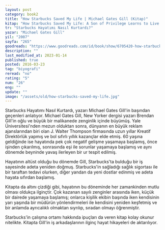 ```yaml
---
layout: post
category: book2
title: "How Starbucks Saved My Life | Michael Gates Gill (Kitap)"
kitap: "How Starbucks Saved My Life: A Son of Privilege Learns to Live Like Everyone Else"
tr: "Starbucks Hayatımı Nasıl Kurtardı?"
yazar: "Michael Gates Gill"
yil: "2007"
sayfa: "265"
goodreads: "https://www.goodreads.com/id/book/show/6705420-how-starbucks-saved-my-life"
description: ""
last_modified_at: 2023-01-14
published: true
posted: 2016-03-23
tag: "biyografi"
reread: "no"
rating: "5"
num: "26"
eng: ""
update: ""
image: "/assets/old/how-starbucks-saved-my-life.jpg"
---
```


Starbucks Hayatımı Nasıl Kurtardı, yazarı Michael Gates Gill'in başından geçenleri anlatıyor. Michael Gates Gill, New Yorker dergisi yazarı Brendan Gill'in oğlu ve büyük bir malikanede zenginlik içinde büyümüş. Yale Üniversitesi'nden mezun olduktan sonra, dünyanın en büyük reklam ajanslarından biri olan J. Walter Thompson firmasında uzun yıllar Kreatif Direktörlük yapmış ve bol sıfırlı yıllık kazançlar elde etmiş. 60 yaşına geldiğinde ise hayatında pek çok negatif gelişme yaşamaya başlamış, önce işinden çıkarılmış, sonrasında eşi ile sorunlar yaşamaya başlamış ve aynı dönemde beyninde yavaş ilerleyen bir ur tespit edilmiş.

Hayatının altüst olduğu bu dönemde Gill, Starbucks'ta bulduğu bir iş sayesinde adeta yeniden doğmuş. Starbucks'in sağladığı sağlık sigortası ile bir taraftan tedavi olurken, diğer yandan da yeni dostlar edinmiş ve adeta hayata sıfırdan başlamış.

Kitapta da altını çizdiği gibi, hayatının bu döneminde her zamankinden mutlu olması oldukça ilginçtir. Çok kazanan sayılı zenginler arasında iken, küçük bir dairede yaşamaya başlamış; onlarca kişilik ekibin başında iken kendisinin yarı yaşında bir müdürün yönlendirmeleri ile kendisini yeniden keşfetmiş ve bir anlamda ayrıcalıklı olmaktan sıyrılıp, sıradan olmayı öğrenmiştir.

Starbucks'in çalışma ortamı hakkında ipuçları da veren kitap kolay okunur nitelikte. Kitapta Gill'in iş arkadaşlarının ilginç hayat hikayeleri de aktarılıyor.
